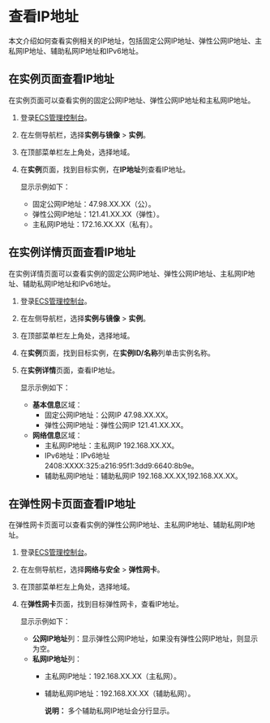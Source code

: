 # 查看IP地址

本文介绍如何查看实例相关的IP地址，包括固定公网IP地址、弹性公网IP地址、主私网IP地址、辅助私网IP地址和IPv6地址。

## 在实例页面查看IP地址

在实例页面可以查看实例的固定公网IP地址、弹性公网IP地址和主私网IP地址。

1.  登录[ECS管理控制台](https://ecs.console.aliyun.com)。

2.  在左侧导航栏，选择**实例与镜像** \> **实例**。

3.  在顶部菜单栏左上角处，选择地域。

4.  在**实例**页面，找到目标实例，在**IP地址**列查看IP地址。

    显示示例如下：

    -   固定公网IP地址：47.98.XX.XX（公）。
    -   弹性公网IP地址：121.41.XX.XX（弹性）。
    -   主私网IP地址：172.16.XX.XX（私有）。

## 在实例详情页面查看IP地址

在实例详情页面可以查看实例的固定公网IP地址、弹性公网IP地址、主私网IP地址、辅助私网IP地址和IPv6地址。

1.  登录[ECS管理控制台](https://ecs.console.aliyun.com)。

2.  在左侧导航栏，选择**实例与镜像** \> **实例**。

3.  在顶部菜单栏左上角处，选择地域。

4.  在**实例**页面，找到目标实例，在**实例ID/名称**列单击实例名称。

5.  在**实例详情**页面，查看IP地址。

    显示示例如下：

    -   **基本信息**区域：
        -   固定公网IP地址：公网IP 47.98.XX.XX。
        -   弹性公网IP地址：弹性公网IP 121.41.XX.XX。
    -   **网络信息**区域：
        -   主私网IP地址：主私网IP 192.168.XX.XX。
        -   IPv6地址：IPv6地址 2408:XXXX:325:a216:95f1:3dd9:6640:8b9e。
        -   辅助私网IP地址：辅助私网IP 192.168.XX.XX,192.168.XX.XX。

## 在弹性网卡页面查看IP地址

在弹性网卡页面可以查看实例的弹性公网IP地址、主私网IP地址、辅助私网IP地址。

1.  登录[ECS管理控制台](https://ecs.console.aliyun.com)。

2.  在左侧导航栏，选择**网络与安全** \> **弹性网卡**。

3.  在顶部菜单栏左上角处，选择地域。

4.  在**弹性网卡**页面，找到目标弹性网卡，查看IP地址。

    显示示例如下：

    -   **公网IP地址**列：显示弹性公网IP地址，如果没有弹性公网IP地址，则显示为空。
    -   **私网IP地址**列：
        -   主私网IP地址：192.168.XX.XX（主私网）。
        -   辅助私网IP地址：192.168.XX.XX（辅助私网）。

            **说明：** 多个辅助私网IP地址会分行显示。


